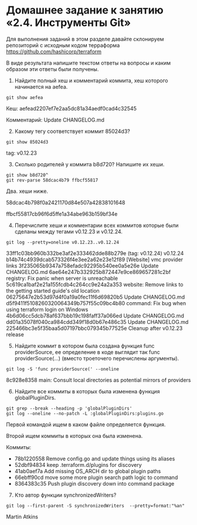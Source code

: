 # Домашнее задание к занятию «2.4. Инструменты Git»

Для выполнения заданий в этом разделе давайте склонируем репозиторий с исходным кодом терраформа https://github.com/hashicorp/terraform

В виде результата напишите текстом ответы на вопросы и каким образом эти ответы были получены.
  
1. Найдите полный хеш и комментарий коммита, хеш которого начинается на aefea.

```
git show aefea
```
Кеш: aefead2207ef7e2aa5dc81a34aedf0cad4c32545

Комментарий: Update CHANGELOG.md

2. Какому тегу соответствует коммит 85024d3?

```
git show 85024d3
```
tag: v0.12.23

3. Сколько родителей у коммита b8d720? Напишите их хеши.

```
git show b8d720^
git rev-parse 58dcac4b79 ffbcf55817
```
Два. хеши ниже.

58dcac4b798f0a2421170d84e507a42838101648

ffbcf55817cb96f6d5ffe1a34abe963b159bf34e

4. Перечислите хеши и комментарии всех коммитов которые были сделаны между тегами v0.12.23 и v0.12.24.

```
git log --pretty=oneline v0.12.23..v0.12.24
```
33ff1c03bb960b332be3af2e333462dde88b279e (tag: v0.12.24) v0.12.24
b14b74c4939dcab573326f4e3ee2a62e23e12f89 [Website] vmc provider links
3f235065b9347a758efadc92295b540ee0a5e26e Update CHANGELOG.md
6ae64e247b332925b872447e9ce869657281c2bf registry: Fix panic when server is unreachable
5c619ca1baf2e21a155fcdb4c264cc9e24a2a353 website: Remove links to the getting started guide's old location
06275647e2b53d97d4f0a19a0fec11f6d69820b5 Update CHANGELOG.md
d5f9411f5108260320064349b757f55c09bc4b80 command: Fix bug when using terraform login on Windows
4b6d06cc5dcb78af637bbb19c198faff37a066ed Update CHANGELOG.md
dd01a35078f040ca984cdd349f18d0b67e486c35 Update CHANGELOG.md
225466bc3e5f35baa5d07197bbc079345b77525e Cleanup after v0.12.23 release

5. Найдите коммит в котором была создана функция func providerSource, ее определение в коде выглядит так func providerSource(...) (вместо троеточего перечислены аргументы).

```
git log -S 'func providerSource(' --oneline
```
8c928e8358 main: Consult local directories as potential mirrors of providers

6. Найдите все коммиты в которых была изменена функция globalPluginDirs.
```
git grep --break --heading -p 'globalPluginDirs'
git log --oneline --no-patch -L :globalPluginDirs:plugins.go
```
Первой командой ищем в каком файле определяется функция.

Второй ищем коммиты в которых она была изменена.

Коммиты:
- 78b1220558 Remove config.go and update things using its aliases
- 52dbf94834 keep .terraform.d/plugins for discovery
- 41ab0aef7a Add missing OS_ARCH dir to global plugin paths
- 66ebff90cd move some more plugin search path logic to command
- 8364383c35 Push plugin discovery down into command package



7. Кто автор функции synchronizedWriters?

```
git log --first-parent -S synchronizedWriters  --pretty=format:"%an"
```

Martin Atkins

